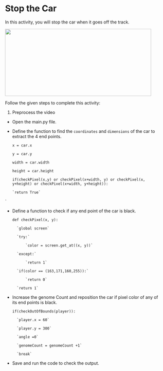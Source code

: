 Stop the Car
==============

In this activity, you will stop the car when it goes off the track.


<img src= "https://media.slid.es/uploads/1525749/images/10589195/sa2__1_.gif" width = "480" height = "220">


Follow the given steps to complete this activity:


1. Preprocess the video

* Open the main.py file.

* Define the function to find the `coordinates` and `dimensions` of the car to extract the 4 end points.

    `x = car.x`

    `y = car.y`

    `width = car.width`

    `height = car.height`


    `if(checkPixel(x,y) or checkPixel(x+width, y) or checkPixel(x, y+height) or checkPixel(x+width, y+height)):`

      `return True`
`

* Define a function to check if any end point of the car is black.

    `def checkPixel(x, y):`

        `global screen`

        `try:`

            `color = screen.get_at((x, y))`

        `except:`

            `return 1`

        `if(color == (163,171,160,255)):`

            `return 0`

        `return 1`


* Increase the genome Count and reposition the car if pixel color of any of its end points is black.


    `if(checkOutOfBounds(player)):`

        `player.x = 60`

        `player.y = 300`

        `angle =0`

        `genomeCount = genomeCount +1`

        `break`


* Save and run the code to check the output.
